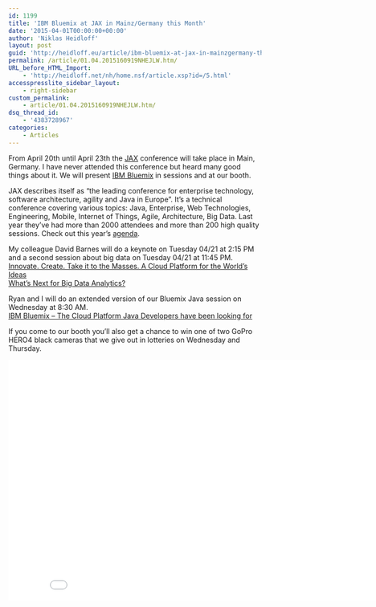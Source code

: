 ```yaml
---
id: 1199
title: 'IBM Bluemix at JAX in Mainz/Germany this Month'
date: '2015-04-01T00:00:00+00:00'
author: 'Niklas Heidloff'
layout: post
guid: 'http://heidloff.eu/article/ibm-bluemix-at-jax-in-mainzgermany-this-month/'
permalink: /article/01.04.2015160919NHEJLW.htm/
URL_before_HTML_Import:
    - 'http://heidloff.net/nh/home.nsf/article.xsp?id=/5.html'
accesspresslite_sidebar_layout:
    - right-sidebar
custom_permalink:
    - article/01.04.2015160919NHEJLW.htm/
dsq_thread_id:
    - '4383728967'
categories:
    - Articles
---
```


From April 20th until April 23th the [JAX](https://jax.de/2015/) conference will take place in Main, Germany. I have never attended this conference but heard many good things about it. We will present [IBM Bluemix](http://bluemix.net) in sessions and at our booth.

JAX describes itself as “the leading conference for enterprise technology, software architecture, agility and Java in Europe”. It’s a technical conference covering various topics: Java, Enterprise, Web Technologies, Engineering, Mobile, Internet of Things, Agile, Architecture, Big Data. Last year they’ve had more than 2000 attendees and more than 200 high quality sessions. Check out this year’s [agenda](https://jax.de/2015/sessions).

My colleague David Barnes will do a keynote on Tuesday 04/21 at 2:15 PM and a second session about big data on Tuesday 04/21 at 11:45 PM.  
[Innovate. Create. Take it to the Masses. A Cloud Platform for the World’s Ideas](https://jax.de/2015/sessions/innovate-create-take-it-masses-cloud-platform-worlds-ideas)  
[What’s Next for Big Data Analytics?](https://jax.de/2015/sessions/whats-next-big-data-analytics)

Ryan and I will do an extended version of our Bluemix Java session on Wednesday at 8:30 AM.  
[IBM Bluemix – The Cloud Platform Java Developers have been looking for](https://jax.de/2015/sessions/ibm-bluemix-cloud-platform-java-developers-have-been-looking)

If you come to our booth you’ll also get a chance to win one of two GoPro HERO4 black cameras that we give out in lotteries on Wednesday and Thursday.

<iframe allowfullscreen="" frameborder="0" height="480" src="//www.youtube.com/embed/nOpA7j6DizU" width="853"></iframe>